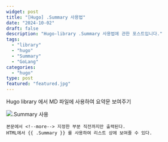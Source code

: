 ```yaml
---
widget: post
title: "[Hugo] .Summary 사용법"
date: "2024-10-02"
draft: false
description: "Hugo-library .Summary 사용법에 관한 포스트입니다."
tags:
  - "library"
  - "hugo"
  - "Summary"
  - "GoLang"
categories:
  - "hugo"
type: post
featured: "featured.jpg"
---
```


Hugo library 에서 MD 파일에 <!--more--> 사용하여 요약문 보여주기
<!--more-->
![.Summary 사용](https://github.com/user-attachments/assets/42e76be2-9749-47c2-92a4-a14ea5f91237)


```
본문에서 <!--more--> 지정한 부분 직전까지만 출력된다.
HTML에서 {{ .Summary }} 를 사용하여 리스트 상에 보여줄 수 있다.
```